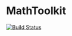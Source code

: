 # MathToolkit

[![Build Status](https://travis-ci.org/baruchel/MathToolkit.jl.svg?branch=master)](https://travis-ci.org/baruchel/MathToolkit.jl)

